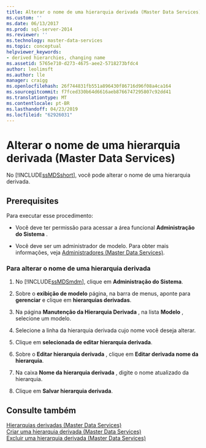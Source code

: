 ```yaml
---
title: Alterar o nome de uma hierarquia derivada (Master Data Services) | Microsoft Docs
ms.custom: ''
ms.date: 06/13/2017
ms.prod: sql-server-2014
ms.reviewer: ''
ms.technology: master-data-services
ms.topic: conceptual
helpviewer_keywords:
- derived hierarchies, changing name
ms.assetid: 5765e710-d273-4675-aee2-5718273bfdc4
author: leolimsft
ms.author: lle
manager: craigg
ms.openlocfilehash: 26f744831fb551a896430f86716d96f08a4ca164
ms.sourcegitcommit: f7fced330b64d6616aeb8766747295807c92dd41
ms.translationtype: MT
ms.contentlocale: pt-BR
ms.lasthandoff: 04/23/2019
ms.locfileid: "62926031"
---
```

# <a name="change-a-derived-hierarchy-name-master-data-services"></a>Alterar o nome de uma hierarquia derivada (Master Data Services)
  No [!INCLUDE[ssMDSshort](../includes/ssmdsshort-md.md)], você pode alterar o nome de uma hierarquia derivada.  
  
## <a name="prerequisites"></a>Prerequisites  
 Para executar esse procedimento:  
  
-   Você deve ter permissão para acessar a área funcional **Administração do Sistema** .  
  
-   Você deve ser um administrador de modelo. Para obter mais informações, veja [Administradores &#40;Master Data Services&#41;](administrators-master-data-services.md).  
  
### <a name="to-change-a-derived-hierarchy-name"></a>Para alterar o nome de uma hierarquia derivada  
  
1.  No [!INCLUDE[ssMDSmdm](../includes/ssmdsmdm-md.md)], clique em **Administração do Sistema**.  
  
2.  Sobre o **exibição de modelo** página, na barra de menus, aponte para **gerenciar** e clique em **hierarquias derivadas**.  
  
3.  Na página **Manutenção da Hierarquia Derivada** , na lista **Modelo** , selecione um modelo.  
  
4.  Selecione a linha da hierarquia derivada cujo nome você deseja alterar.  
  
5.  Clique em **selecionada de editar hierarquia derivada**.  
  
6.  Sobre o **Editar hierarquia derivada** , clique em **Editar derivada nome da hierarquia**.  
  
7.  Na caixa **Nome da hierarquia derivada** , digite o nome atualizado da hierarquia.  
  
8.  Clique em **Salvar hierarquia derivada**.  
  
## <a name="see-also"></a>Consulte também  
 [Hierarquias derivadas &#40;Master Data Services&#41;](../../2014/master-data-services/derived-hierarchies-master-data-services.md)   
 [Criar uma hierarquia derivada &#40;Master Data Services&#41;](../../2014/master-data-services/create-a-derived-hierarchy-master-data-services.md)   
 [Excluir uma hierarquia derivada &#40;Master Data Services&#41;](../../2014/master-data-services/delete-a-derived-hierarchy-master-data-services.md)  
  
  

